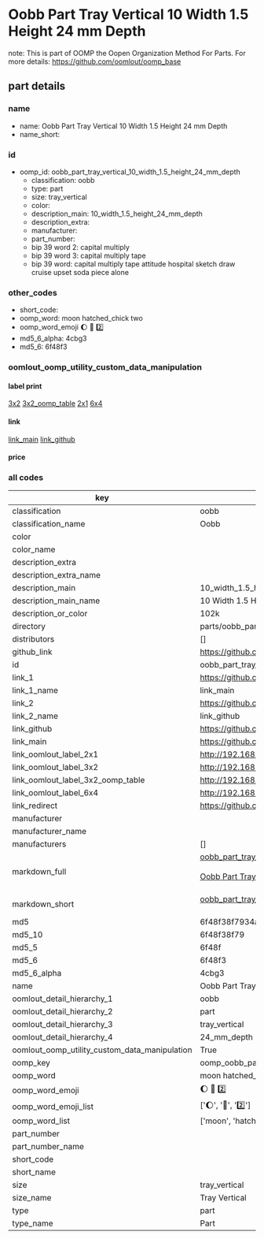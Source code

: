 # Oobb Part Tray Vertical 10 Width 1.5 Height 24 mm Depth  

note: This is part of OOMP the Oopen Organization Method For Parts. For more details: https://github.com/oomlout/oomp_base

##  part details
  







### name
* name: Oobb Part Tray Vertical 10 Width 1.5 Height 24 mm Depth
* name_short: 
### id
* oomp_id: oobb_part_tray_vertical_10_width_1.5_height_24_mm_depth
  * classification: oobb
  * type: part
  * size: tray_vertical
  * color: 
  * description_main: 10_width_1.5_height_24_mm_depth
  * description_extra: 
  * manufacturer: 
  * part_number: 
  * bip 39 word 2: capital multiply
  * bip 39 word 3: capital multiply tape
  * bip 39 word: capital multiply tape attitude hospital sketch draw cruise upset soda piece alone

### other_codes
* short_code: 
* oomp_word: moon hatched_chick two
* oomp_word_emoji :moon: :hatched_chick: :two:
* md5_6_alpha: 4cbg3
* md5_6: 6f48f3






### oomlout_oomp_utility_custom_data_manipulation
#### label print
[3x2](http://192.168.1.245:1112/?label=oomp%204cbg3)
[3x2_oomp_table](http://192.168.1.108:1112/?label=oomp%204cbg3)
[2x1](http://192.168.1.242:1112/?label=oomp%204cbg3)
[6x4](http://192.168.1.55:1112/?label=oomp%204cbg3)    

#### link

[link_main](https://github.com/oomlout/oomlout_oomp_version_1_messy/tree/main/parts/oobb_part_tray_vertical_10_width_1.5_height_24_mm_depth) [link_github](https://github.com/oomlout/oomlout_oomp_version_1_messy/tree/main/parts/oobb_part_tray_vertical_10_width_1.5_height_24_mm_depth)                             

#### price







### all codes 
| key | value |  
| --- | --- |  
| classification | oobb |  
| classification_name | Oobb |  
| color |  |  
| color_name |  |  
| description_extra |  |  
| description_extra_name |  |  
| description_main | 10_width_1.5_height_24_mm_depth |  
| description_main_name | 10 Width 1.5 Height 24 mm Depth |  
| description_or_color | 102k |  
| directory | parts/oobb_part_tray_vertical_10_width_1.5_height_24_mm_depth |  
| distributors | [] |  
| github_link | https://github.com/oomlout/oomlout_oomp_part_src/tree/main/parts/oobb_part_tray_vertical_10_width_1.5_height_24_mm_depth |  
| id | oobb_part_tray_vertical_10_width_1.5_height_24_mm_depth |  
| link_1 | https://github.com/oomlout/oomlout_oomp_version_1_messy/tree/main/parts/oobb_part_tray_vertical_10_width_1.5_height_24_mm_depth |  
| link_1_name | link_main |  
| link_2 | https://github.com/oomlout/oomlout_oomp_version_1_messy/tree/main/parts/oobb_part_tray_vertical_10_width_1.5_height_24_mm_depth |  
| link_2_name | link_github |  
| link_github | https://github.com/oomlout/oomlout_oomp_version_1_messy/tree/main/parts/oobb_part_tray_vertical_10_width_1.5_height_24_mm_depth |  
| link_main | https://github.com/oomlout/oomlout_oomp_version_1_messy/tree/main/parts/oobb_part_tray_vertical_10_width_1.5_height_24_mm_depth |  
| link_oomlout_label_2x1 | http://192.168.1.242:1112/?label=oomp%204cbg3 |  
| link_oomlout_label_3x2 | http://192.168.1.245:1112/?label=oomp%204cbg3 |  
| link_oomlout_label_3x2_oomp_table | http://192.168.1.108:1112/?label=oomp%204cbg3 |  
| link_oomlout_label_6x4 | http://192.168.1.55:1112/?label=oomp%204cbg3 |  
| link_redirect | https://github.com/oomlout/oomlout_oomp_version_1_messy/tree/main/parts/oobb_part_tray_vertical_10_width_1.5_height_24_mm_depth |  
| manufacturer |  |  
| manufacturer_name |  |  
| manufacturers | [] |  
| markdown_full | [oobb_part_tray_vertical_10_width_1.5_height_24_mm_depth](none)<br>[](none)<br>[Oobb Part Tray Vertical 10 Width 1.5 Height 24 Mm Depth](none)<br><br> |  
| markdown_short | [oobb_part_tray_vertical_10_width_1.5_height_24_mm_depth](none)<br><br> |  
| md5 | 6f48f38f7934a84f28b6f0ebbba45910 |  
| md5_10 | 6f48f38f79 |  
| md5_5 | 6f48f |  
| md5_6 | 6f48f3 |  
| md5_6_alpha | 4cbg3 |  
| name | Oobb Part Tray Vertical 10 Width 1.5 Height 24 mm Depth |  
| oomlout_detail_hierarchy_1 | oobb |  
| oomlout_detail_hierarchy_2 | part |  
| oomlout_detail_hierarchy_3 | tray_vertical |  
| oomlout_detail_hierarchy_4 | 24_mm_depth |  
| oomlout_oomp_utility_custom_data_manipulation | True |  
| oomp_key | oomp_oobb_part_tray_vertical_10_width_1.5_height_24_mm_depth |  
| oomp_word | moon hatched_chick two |  
| oomp_word_emoji | :moon: :hatched_chick: :two: |  
| oomp_word_emoji_list | [':moon:', ':hatched_chick:', ':two:'] |  
| oomp_word_list | ['moon', 'hatched_chick', 'two'] |  
| part_number |  |  
| part_number_name |  |  
| short_code |  |  
| short_name |  |  
| size | tray_vertical |  
| size_name | Tray Vertical |  
| type | part |  
| type_name | Part |  
